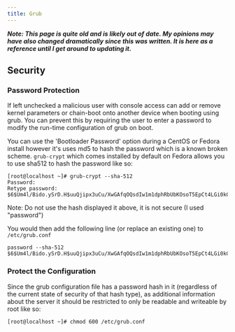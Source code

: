 ```yaml
---
title: Grub
---
```


***Note: This page is quite old and is likely out of date. My opinions may have
also changed dramatically since this was written. It is here as a reference
until I get around to updating it.***

## Security

### Password Protection

If left unchecked a malicious user with console access can add or remove kernel
parameters or chain-boot onto another device when booting using grub. You can
prevent this by requiring the user to enter a password to modify the run-time
configuration of grub on boot.

You can use the 'Bootloader Password' option during a CentOS or Fedora install
however it's uses md5 to hash the password which is a known broken scheme.
`grub-crypt` which comes installed by default on Fedora allows you to use
sha512 to hash the password like so:

```
[root@localhost ~]# grub-crypt --sha-512
Password:
Retype password:
$6$Um4l/Bido.ySrD.H$uuQjipx3uCu/XwGAfqOQsdIw1m1dphRbUbKOsoT5EpCt4LGi0kGdckDE3SPj2eS3pJ9DCJy3V/TqlqJOjjMvJ1
```

Note: Do not use the hash displayed it above, it is not secure (I used
"password")

You would then add the following line (or replace an existing one) to
`/etc/grub.conf`

```
password --sha-512 $6$Um4l/Bido.ySrD.H$uuQjipx3uCu/XwGAfqOQsdIw1m1dphRbUbKOsoT5EpCt4LGi0kGdckDE3SPj2eS3pJ9DCJy3V/TqlqJOjjMvJ1
```

### Protect the Configuration

Since the grub configuration file has a password hash in it (regardless of the
current state of security of that hash type), as additional information about
the server it should be restricted to only be readable and writeable by root
like so:

```
[root@localhost ~]# chmod 600 /etc/grub.conf
```
